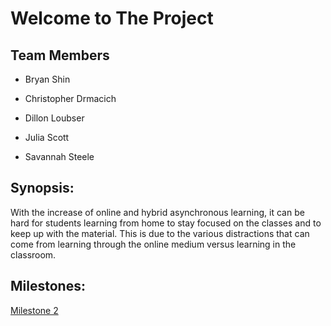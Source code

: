 # Welcome to The Project


## Team Members

* Bryan Shin

* Christopher Drmacich

* Dillon Loubser

* Julia Scott

* Savannah Steele

## Synopsis:

With the increase of online and hybrid asynchronous learning, it can be hard for students learning from home to stay focused on the classes and to keep up with the material. This is due to the various distractions that can come from learning through the online medium versus learning in the classroom.

## Milestones:
[Milestone 2](https://dloubser1.github.io/Milestone-2/)
